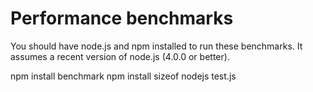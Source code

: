 Performance benchmarks
===

You should have node.js and npm installed to run
these benchmarks. It assumes a recent version of node.js (4.0.0 or better).

npm install benchmark
npm install sizeof
nodejs test.js
